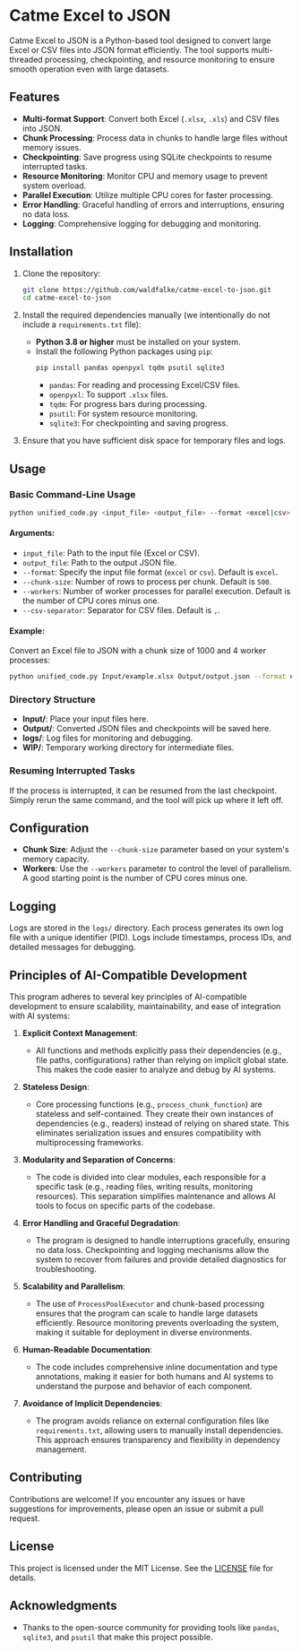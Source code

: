 # Catme Excel to JSON

Catme Excel to JSON is a Python-based tool designed to convert large Excel or CSV files into JSON format efficiently. The tool supports multi-threaded processing, checkpointing, and resource monitoring to ensure smooth operation even with large datasets.

## Features

- **Multi-format Support**: Convert both Excel (`.xlsx`, `.xls`) and CSV files into JSON.
- **Chunk Processing**: Process data in chunks to handle large files without memory issues.
- **Checkpointing**: Save progress using SQLite checkpoints to resume interrupted tasks.
- **Resource Monitoring**: Monitor CPU and memory usage to prevent system overload.
- **Parallel Execution**: Utilize multiple CPU cores for faster processing.
- **Error Handling**: Graceful handling of errors and interruptions, ensuring no data loss.
- **Logging**: Comprehensive logging for debugging and monitoring.

## Installation

1. Clone the repository:
   ```bash
   git clone https://github.com/waldfalke/catme-excel-to-json.git
   cd catme-excel-to-json
   ```

2. Install the required dependencies manually (we intentionally do not include a `requirements.txt` file):
   - **Python 3.8 or higher** must be installed on your system.
   - Install the following Python packages using `pip`:
     ```bash
     pip install pandas openpyxl tqdm psutil sqlite3
     ```
     - `pandas`: For reading and processing Excel/CSV files.
     - `openpyxl`: To support `.xlsx` files.
     - `tqdm`: For progress bars during processing.
     - `psutil`: For system resource monitoring.
     - `sqlite3`: For checkpointing and saving progress.

3. Ensure that you have sufficient disk space for temporary files and logs.

## Usage

### Basic Command-Line Usage

```bash
python unified_code.py <input_file> <output_file> --format <excel|csv> --chunk-size <size> --workers <num_workers> --csv-separator <separator>
```

#### Arguments:

- `input_file`: Path to the input file (Excel or CSV).
- `output_file`: Path to the output JSON file.
- `--format`: Specify the input file format (`excel` or `csv`). Default is `excel`.
- `--chunk-size`: Number of rows to process per chunk. Default is `500`.
- `--workers`: Number of worker processes for parallel execution. Default is the number of CPU cores minus one.
- `--csv-separator`: Separator for CSV files. Default is `,`.

#### Example:

Convert an Excel file to JSON with a chunk size of 1000 and 4 worker processes:

```bash
python unified_code.py Input/example.xlsx Output/output.json --format excel --chunk-size 1000 --workers 4
```

### Directory Structure

- **Input/**: Place your input files here.
- **Output/**: Converted JSON files and checkpoints will be saved here.
- **logs/**: Log files for monitoring and debugging.
- **WIP/**: Temporary working directory for intermediate files.

### Resuming Interrupted Tasks

If the process is interrupted, it can be resumed from the last checkpoint. Simply rerun the same command, and the tool will pick up where it left off.

## Configuration

- **Chunk Size**: Adjust the `--chunk-size` parameter based on your system's memory capacity.
- **Workers**: Use the `--workers` parameter to control the level of parallelism. A good starting point is the number of CPU cores minus one.

## Logging

Logs are stored in the `logs/` directory. Each process generates its own log file with a unique identifier (PID). Logs include timestamps, process IDs, and detailed messages for debugging.

## Principles of AI-Compatible Development

This program adheres to several key principles of AI-compatible development to ensure scalability, maintainability, and ease of integration with AI systems:

1. **Explicit Context Management**:
   - All functions and methods explicitly pass their dependencies (e.g., file paths, configurations) rather than relying on implicit global state. This makes the code easier to analyze and debug by AI systems.

2. **Stateless Design**:
   - Core processing functions (e.g., `process_chunk_function`) are stateless and self-contained. They create their own instances of dependencies (e.g., readers) instead of relying on shared state. This eliminates serialization issues and ensures compatibility with multiprocessing frameworks.

3. **Modularity and Separation of Concerns**:
   - The code is divided into clear modules, each responsible for a specific task (e.g., reading files, writing results, monitoring resources). This separation simplifies maintenance and allows AI tools to focus on specific parts of the codebase.

4. **Error Handling and Graceful Degradation**:
   - The program is designed to handle interruptions gracefully, ensuring no data loss. Checkpointing and logging mechanisms allow the system to recover from failures and provide detailed diagnostics for troubleshooting.

5. **Scalability and Parallelism**:
   - The use of `ProcessPoolExecutor` and chunk-based processing ensures that the program can scale to handle large datasets efficiently. Resource monitoring prevents overloading the system, making it suitable for deployment in diverse environments.

6. **Human-Readable Documentation**:
   - The code includes comprehensive inline documentation and type annotations, making it easier for both humans and AI systems to understand the purpose and behavior of each component.

7. **Avoidance of Implicit Dependencies**:
   - The program avoids reliance on external configuration files like `requirements.txt`, allowing users to manually install dependencies. This approach ensures transparency and flexibility in dependency management.

## Contributing

Contributions are welcome! If you encounter any issues or have suggestions for improvements, please open an issue or submit a pull request.

## License

This project is licensed under the MIT License. See the [LICENSE](https://github.com/waldfalke/catme-excel-to-json/blob/main/LICENSE) file for details.

## Acknowledgments

- Thanks to the open-source community for providing tools like `pandas`, `sqlite3`, and `psutil` that make this project possible.
